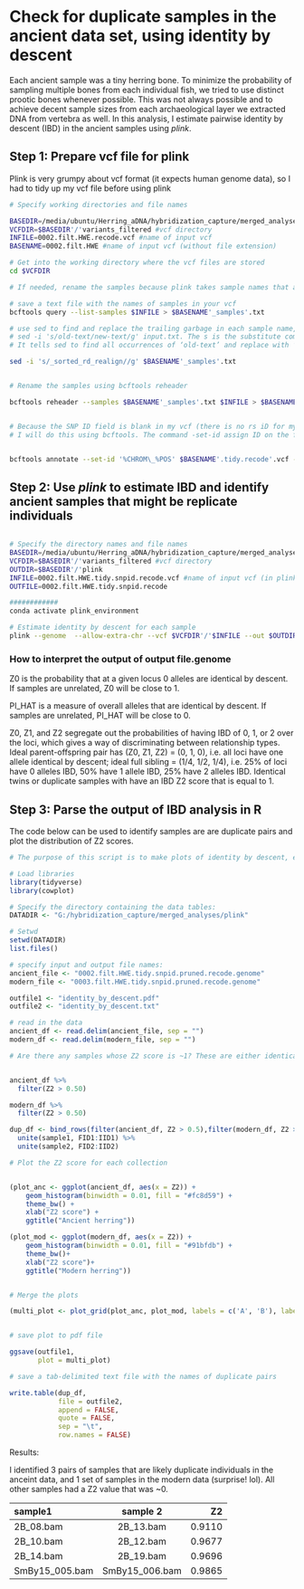 # Check for duplicate samples in the ancient data set, using identity by descent

Each ancient sample was a tiny herring bone. To minimize the probability of sampling multiple bones from each individual fish, we tried to use distinct prootic bones whenever possible. This was not always possible and to achieve decent sample sizes from each archaeological layer we extracted DNA from vertebra as well. In this analysis, I estimate pairwise identity by descent (IBD) in the ancient samples using  *plink*. 

## Step 1:  Prepare vcf file for plink

Plink is very grumpy about vcf format (it expects human genome data), so I had to tidy up my vcf file before using plink


``` bash
# Specify working directories and file names

BASEDIR=/media/ubuntu/Herring_aDNA/hybridization_capture/merged_analyses #base directory
VCFDIR=$BASEDIR'/'variants_filtered #vcf directory
INFILE=0002.filt.HWE.recode.vcf #name of input vcf 
BASENAME=0002.filt.HWE #name of input vcf (without file extension)

# Get into the working directory where the vcf files are stored
cd $VCFDIR

# If needed, rename the samples because plink takes sample names that are in the format "pop_sample"

# save a text file with the names of samples in your vcf
bcftools query --list-samples $INFILE > $BASENAME'_samples'.txt

# use sed to find and replace the trailing garbage in each sample name, as needed:
# sed -i 's/old-text/new-text/g' input.txt. The s is the substitute command of sed for find and replace.
# It tells sed to find all occurrences of ‘old-text’ and replace with ‘new-text’ in a file named input.txt

sed -i 's/_sorted_rd_realign//g' $BASENAME'_samples'.txt 


# Rename the samples using bcftools reheader

bcftools reheader --samples $BASENAME'_samples'.txt $INFILE > $BASENAME'.tidy.recode'.vcf


# Because the SNP ID field is blank in my vcf (there is no rs iD for my snps), I have to create a unique SNP ID for each of my loci.
# I will do this using bcftools. The command -set-id assign ID on the fly. The format is the same as in the query command (see below). By default all existing IDs are replaced.


bcftools annotate --set-id '%CHROM\_%POS' $BASENAME'.tidy.recode'.vcf --output $BASENAME'.tidy.snpid.recode'.vcf

```
## Step 2:  Use *plink* to estimate IBD and identify ancient samples that might be replicate individuals


``` bash 

# Specify the directory names and file names
BASEDIR=/media/ubuntu/Herring_aDNA/hybridization_capture/merged_analyses #base directory
VCFDIR=$BASEDIR'/'variants_filtered #vcf directory
OUTDIR=$BASEDIR'/'plink
INFILE=0002.filt.HWE.tidy.snpid.recode.vcf #name of input vcf (in plink format)
OUTFILE=0002.filt.HWE.tidy.snpid.recode

############
conda activate plink_environment

# Estimate identity by descent for each sample
plink --genome  --allow-extra-chr --vcf $VCFDIR'/'$INFILE --out $OUTDIR'/'$OUTFILE

```

### How to interpret the output of output file.genome

Z0 is the probability that at a given locus 0 alleles are identical by descent. If samples are unrelated,  Z0 will be close to 1.

PI_HAT is a measure of overall alleles that are identical by descent. If samples are unrelated, PI_HAT will be close to 0.

Z0, Z1, and Z2 segregate out the probabilities of having IBD of 0, 1, or 2 over the loci, which gives  a way of discriminating between relationship types. Ideal parent-offspring pair has (Z0, Z1, Z2) = (0, 1, 0), i.e. all loci have one allele identical by descent; ideal full sibling = (1/4, 1/2, 1/4), i.e. 25% of loci have 0 alleles IBD, 50% have 1 allele IBD, 25% have 2 alleles IBD. Identical twins or duplicate samples with have an IBD Z2 score that is equal to 1. 

## Step 3: Parse the output of IBD analysis in R

The code below can be used to identify samples are are duplicate pairs and plot the distribution of Z2 scores. 

``` r
# The purpose of this script is to make plots of identity by descent, estimated by plink --genome

# Load libraries
library(tidyverse)
library(cowplot)

# Specify the directory containing the data tables:
DATADIR <- "G:/hybridization_capture/merged_analyses/plink"

# Setwd
setwd(DATADIR)
list.files()

# specify input and output file names:
ancient_file <- "0002.filt.HWE.tidy.snpid.pruned.recode.genome"
modern_file <- "0003.filt.HWE.tidy.snpid.pruned.recode.genome" 

outfile1 <- "identity_by_descent.pdf"
outfile2 <- "identity_by_descent.txt"

# read in the data
ancient_df <- read.delim(ancient_file, sep = "")
modern_df <- read.delim(modern_file, sep = "")  

# Are there any samples whose Z2 score is ~1? These are either identical twins or duplicates


ancient_df %>%
  filter(Z2 > 0.50)

modern_df %>%
  filter(Z2 > 0.50)  

dup_df <- bind_rows(filter(ancient_df, Z2 > 0.5),filter(modern_df, Z2 > 0.5))%>%
  unite(sample1, FID1:IID1) %>%
  unite(sample2, FID2:IID2)

# Plot the Z2 score for each collection


(plot_anc <- ggplot(ancient_df, aes(x = Z2)) +
    geom_histogram(binwidth = 0.01, fill = "#fc8d59") +
    theme_bw() +
    xlab("Z2 score") +
    ggtitle("Ancient herring"))

(plot_mod <- ggplot(modern_df, aes(x = Z2)) +
    geom_histogram(binwidth = 0.01, fill = "#91bfdb") +
    theme_bw()+
    xlab("Z2 score")+
    ggtitle("Modern herring"))


# Merge the plots

(multi_plot <- plot_grid(plot_anc, plot_mod, labels = c('A', 'B'), label_size = 12))


# save plot to pdf file

ggsave(outfile1,
       plot = multi_plot)

# save a tab-delimited text file with the names of duplicate pairs

write.table(dup_df, 
            file = outfile2, 
            append = FALSE, 
            quote = FALSE, 
            sep = "\t",
            row.names = FALSE)


```

Results:

I identified 3 pairs of samples that are likely duplicate individuals in the anceint data, and 1 set of samples in the modern data (surprise! lol). 
All other samples had a Z2 value that was ~0.

| sample1        | sample 2     | Z2           |
| :------------- | :----------: | -----------: |
|  2B_08.bam     | 2B_13.bam    | 0.9110       |
|  2B_10.bam     | 2B_12.bam    | 0.9677       |
|  2B_14.bam     | 2B_19.bam    | 0.9696       |
| SmBy15_005.bam | SmBy15_006.bam | 0.9865       |

